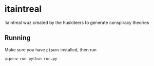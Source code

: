 # itaintreal

itaintreal wuz created by the huskiteers to generate conspiracy theories

## Running

Make sure you have `pipenv` installed, then run

`pipenv run python run.py`